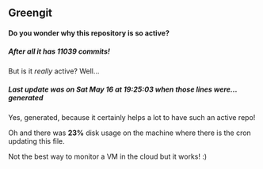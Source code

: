 ## Greengit

#### Do you wonder why this repository is so active?

##### After all it has 11039 commits!

But is it *really* active? Well...

##### Last update was on Sat May 16 at 19:25:03 when those lines were... generated

Yes, generated, because it certainly helps a lot to have such an active repo!

Oh and there was **23%** disk usage on the machine
where there is the cron updating this file.

Not the best way to monitor a VM in the cloud but it works! :)
